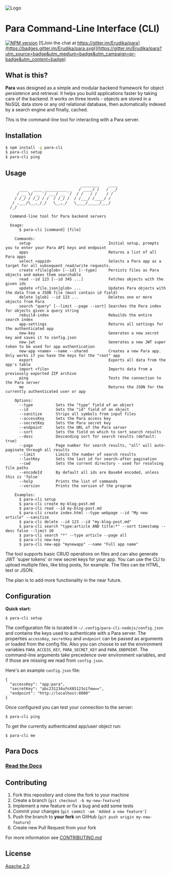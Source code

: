 ![Logo](https://s3-eu-west-1.amazonaws.com/org.paraio/para.png)

# Para Command-Line Interface (CLI)

[![NPM version][npm-image]][npm-url]
[![Join the chat at https://gitter.im/Erudika/para](https://badges.gitter.im/Erudika/para.svg)](https://gitter.im/Erudika/para?utm_source=badge&utm_medium=badge&utm_campaign=pr-badge&utm_content=badge)

## What is this?

**Para** was designed as a simple and modular backend framework for object persistence and retrieval.
It helps you build applications faster by taking care of the backend. It works on three levels -
objects are stored in a NoSQL data store or any old relational database, then automatically indexed
by a search engine and finally, cached.

This is the command-line tool for interacting with a Para server.

## Installation

```sh
$ npm install -g para-cli
$ para-cli setup
$ para-cli ping
```

## Usage

```
                                 ________    ____
      ____  ____ __________ _   / ____/ /   /  _/
     / __ \/ __ `/ ___/ __ `/  / /   / /    / /
    / /_/ / /_/ / /  / /_/ /  / /___/ /____/ /
   / .___/\__,_/_/   \__,_/   \____/_____/___/
  /_/

  Command-line tool for Para backend servers

  Usage:
	  $ para-cli [command] [file]

	Commands:
	  setup                                  Initial setup, prompts you to enter your Para API keys and endpoint
	  apps                                   Returns a list of all Para apps
	  select <appid>                         Selects a Para app as a target for all subsequent read/write requests.
	  create <file|glob> [--id] [--type]     Persists files as Para objects and makes them searchable
	  read --id 123 [--id 345 ...]           Fetches objects with the given ids
	  update <file.json|glob> ...            Updates Para objects with the data from a JSON file (must contain id field)
	  delete [glob] --id 123 ...             Deletes one or more objects from Para
	  search "query" [--limit --page --sort] Searches the Para index for objects given a query string
	  rebuild-index                          Rebuilds the entire search index
	  app-settings                           Returns all settings for the authenticated app
	  new-key                                Generates a new secret key and saves it to config.json
	  new-jwt                                Generates a new JWT super token to be used for app authentication
	  new-app <name> --name --shared         Creates a new Para app. Only works if you have the keys for the "root" app
	  export                                 Exports all data from the app's table
	  import <file>                          Imports data from a previously exported ZIP archive
	  ping                                   Tests the connection to the Para server
	  me                                     Returns the JSON for the currently authenticated user or app

	Options:
	  --type          Sets the "type" field of an object
	  --id            Sets the "id" field of an object
	  --sanitize      Strips all symbols from input files
	  --accessKey     Sets the Para access key
	  --secretKey     Sets the Para secret key
	  --endpoint      Sets the URL of the Para server
	  --sort          Sets the field on which to sort search results
	  --desc          Descending sort for search results (default: true)
	  --page          Page number for search results, "all" will auto-paginate through all results
	  --limit         Limits the number of search results
	  --lastKey       Sets the last id for search-after pagination
	  --cwd           Sets the current directory - used for resolving file paths
	  --encodeId      By default all ids are Base64 encoded, unless this is 'false'
	  --help          Prints the list of commands
	  --version       Prints the version of the program

	Examples:
	  $ para-cli setup
	  $ para-cli create my-blog-post.md
	  $ para-cli read --id my-blog-post.md
	  $ para-cli create index.html --type webpage --id "My new article" --sanitize
	  $ para-cli delete --id 123 --id "my-blog-post.md"
	  $ para-cli search "type:article AND title:*" --sort timestamp --desc false --limit 10
	  $ para-cli search "*" --type article --page all
	  $ para-cli new-key
	  $ para-cli new-app "mynewapp" --name "Full app name"

```

The tool supports basic CRUD operations on files and can also generate JWT 'super tokens' or new secret keys for your app.
You can use the CLI to upload multiple files, like blog posts, for example. The files can be HTML, text or JSON.

The plan is to add more functionality in the near future.

## Configuration

**Quick start:**
```
$ para-cli setup
```

The configuration file is located in `~/.config/para-cli-nodejs/config.json` and contains the keys used to authenticate
with a Para server. The properties `accessKey`, `secretKey` and `endpoint` can be passed as arguments or loaded from the
config file. Also you can choose to set the environment variables `PARA_ACCESS_KEY`, `PARA_SECRET_KEY` and `PARA_ENDPOINT`.
The command-line arguments take precedence over environment variables, and if those are missing we read from `config.json`.

Here's an example `config.json` file:
```
{
  "accessKey": "app:para",
  "secretKey": "abc231234ufnX85123o1few==",
  "endpoint": "http://localhost:8080"
}
```

Once configured you can test your connection to the server:

```
$ para-cli ping
```

To get the currently authenticated app/user object run:
```
$ para-cli me
```

## Para Docs

### [Read the Docs](https://paraio.org/docs)

## Contributing

1. Fork this repository and clone the fork to your machine
2. Create a branch (`git checkout -b my-new-feature`)
3. Implement a new feature or fix a bug and add some tests
4. Commit your changes (`git commit -am 'Added a new feature'`)
5. Push the branch to **your fork** on GitHub (`git push origin my-new-feature`)
6. Create new Pull Request from your fork

For more information see [CONTRIBUTING.md](https://github.com/Erudika/para/blob/master/CONTRIBUTING.md)

## License
[Apache 2.0](LICENSE)


[npm-image]: https://badge.fury.io/js/para-cli.svg
[npm-url]: https://npmjs.org/package/para-cli
[travis-image]: https://travis-ci.org/Erudika/para-cli.svg?branch=master
[travis-url]: https://travis-ci.org/Erudika/para-cli
[daviddm-image]: https://david-dm.org/Erudika/para-cli.svg?theme=shields.io
[daviddm-url]: https://david-dm.org/Erudika/para-cli
